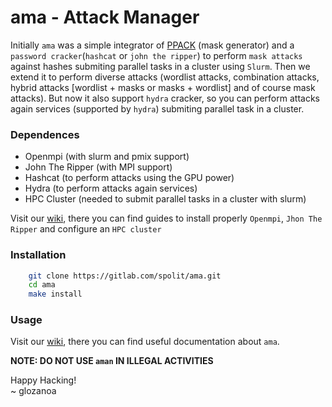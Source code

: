 # ama - Attack Manager
Initially `ama` was a simple integrator of [PPACK](https://gitlab.com/spolit/ppack) (mask generator) and a `password cracker`(`hashcat` or `john the ripper`) to perform `mask attacks` against hashes submiting parallel tasks in a cluster using `Slurm`. Then we extend it to perform diverse attacks (wordlist attacks, combination attacks, hybrid attacks [wordlist + masks or masks + wordlist] and of course mask attacks). But now it also support `hydra` cracker, so you can perform attacks again services (supported by `hydra`) submiting parallel task in a cluster.

### Dependences
* Openmpi (with slurm and pmix support)
* John The Ripper (with MPI support)
* Hashcat (to perform attacks using the GPU power)
* Hydra (to perform attacks again services)
* HPC Cluster (needed to submit parallel tasks in a cluster with slurm)

Visit our [wiki](https://gitlab.com/spolit/ama/-/wikis/home), there you can find guides to install properly `Openmpi`, `Jhon The Ripper` and configure an `HPC cluster`


### Installation

```bash
    git clone https://gitlab.com/spolit/ama.git
    cd ama
    make install
```

### Usage
Visit our [wiki](https://gitlab.com/spolit/ama/-/wikis/home), there you can find useful documentation about `ama`.  


**NOTE: DO NOT USE `aman` IN ILLEGAL ACTIVITIES**

Happy Hacking!  
~ glozanoa
